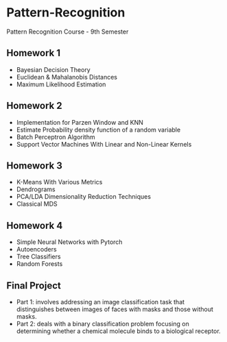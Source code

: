 # Pattern-Recognition
Pattern Recognition Course - 9th Semester

## Homework 1
- Bayesian Decision Theory
- Euclidean & Mahalanobis Distances
- Maximum Likelihood Estimation

## Homework 2
- Implementation for Parzen Window and KNN 
- Estimate Probability density function of a random variable
- Batch Perceptron Algorithm
- Support Vector Machines With Linear and Non-Linear Kernels

## Homework 3
- K-Means With Various Metrics
- Dendrograms
- PCA/LDA Dimensionality Reduction Techniques
- Classical MDS

## Homework 4
- Simple Neural Networks with Pytorch
- Autoencoders
- Tree Classifiers
- Random Forests

## Final Project
- Part 1: involves addressing an image classification task that distinguishes between images of faces with masks and those without masks.
- Part 2: deals with a binary classification problem focusing on determining whether a chemical molecule binds to a biological receptor.
